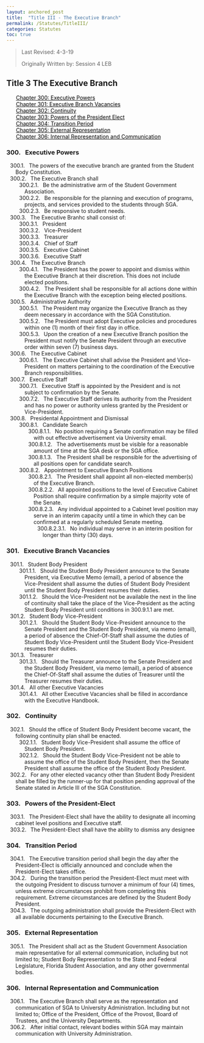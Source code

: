 ```yaml
---
layout: anchored_post
title:  "Title III - The Executive Branch"
permalink: /Statutes/TitleIII/
categories: Statutes
toc: true
---
```


> Last Revised: 4-3-19
>
> Originally Written by: Session 4 LEB

## Title 3 The Executive Branch

<a href="#300" style="margin-left:5%; color: black">Chapter 300: Executive Powers</a><br>
<a href="#301" style="margin-left:5%; color: black">Chapter 301: Executive Branch Vacancies</a><br>
<a href="#302" style="margin-left:5%; color: black">Chapter 302: Continuity</a><br>
<a href="#303" style="margin-left:5%; color: black">Chapter 303: Powers of the President Elect</a><br>
<a href="#304" style="margin-left:5%; color: black">Chapter 304: Transition Period</a><br>
<a href="#305" style="margin-left:5%; color: black">Chapter 305: External Representation</a><br>
<a href="#306" style="margin-left:5%; color: black">Chapter 306: Internal Representation and Communication</a><br>

<style>
	#legal-list { 
		counter-reset: section 300; 
		counter-increment: section -1;
	}
	#legal-list h3:before { 
		content: counter(section) ". ";
		counter-increment: section;
		margin: 0 0.5em 0 0;
	}
	#legal-list ol {
		counter-reset: clause;
		list-style: none outside none;
		text-indent: -1em;
	}
	#legal-list ol li { counter-increment: clause; }
	#legal-list ol li:before {
		content: counter(section) "." counters(clause, ".") ". ";
		margin: 0 0.5em 0 0;
	}
</style>

<html>
<body id="legal-list">
    <h3 id="300">Executive Powers</h3>
    <ol>
    	<li>The powers of the executive branch are granted from the Student Body Constitution.</li>
    	<li>The Executive Branch shall
    		<ol>
    			<li>Be the administrative arm of the Student Government Association.</li>
    			<li>Be responsible for the planning and execution of programs, projects, and services provided to the students through SGA.</li>
    			<li>Be responsive to student needs.</li>
    		</ol>
    	</li>
    	<li>The Executive Branhc shall consist of:
    		<ol>
    			<li>President</li>
    			<li>Vice-President</li>
    			<li>Treasurer</li>
    			<li>Chief of Staff</li>
    			<li>Executive Cabinet</li>
    			<li>Executive Staff</li>
    		</ol>
    	</li>
    	<li>The Executive Branch
    		<ol>
    			<li>The President has the power to appoint and dismiss within the Executive Branch at their discretion. This does not include elected positions.</li>
    			<li>The President shall be responsible for all actions done within the Executive Branch with the exception being elected positions.</li>
    		</ol>
    	</li>
    	<li>Administrative Authority
    		<ol>
    			<li>The President may organize the Executive Branch as they deem necessary in accordance with the SGA Constitution.</li>
    			<li>The President must adopt Executive policies and procedures within one (1) month of their first day in office.</li>
    			<li>Upon the creation of a new Executive Branch position the President must notify the Senate President through an executive order within seven (7) business days.</li>
    		</ol>
    	</li>
    	<li>The Executive Cabinet
    		<ol>
    			<li>The Executive Cabinet shall advise the President and Vice-President on matters pertaining to the coordination of the Executive Branch responsibilities.</li>
    		</ol>
    	</li>
    	<li>Executive Staff
    		<ol>
    			<li>Executive Staff is appointed by the President and is not subject to confirmation by the Senate.</li>
    			<li>The Executive Staff derives its authority from the President and has no power or authority unless granted by the President or Vice-President.</li>
    		</ol>
    	</li>
    	<li>Presidental Appointment and Dismissal
    		<ol>
    			<li>Candidate Search
    				<ol>
    					<li>No position requiring a Senate confirmation may be filled with out effective advertisement via University email.</li>
    					<li>The advertisements must be visible for a reasonable amount of time at the SGA desk or the SGA office.</li>
    					<li>The President shall be responsible for the advertising of all positions open for candidate search.</li>
    				</ol>
    			</li>
    			<li>Appointment to Executive Branch Positions
    				<ol>
    					<li>The President shall appoint all non-elected member(s) of the Executive Branch.</li>
    					<li>All appointed positions to the level of Executive Cabinet Position shall require confirmation by a simple majority vote of the Senate.</li>
    					<li>Any individual appointed to a Cabinet level position may serve in an interim capacity until a time in which they can be confirmed at a regularly scheduled Senate meeting.
    						<ol>
    							<li>No individual may serve in an interim position for longer than thirty (30) days.</li>
    						</ol>
    					</li>
    				</ol>
    			</li>
    		</ol>
    	</li>
    </ol>
    <h3 id="301">Executive Branch Vacancies</h3>
    <ol>
    	<li>Student Body President
    		<ol>
    			<li>Should the Student Body President announce to the Senate President, via Executive Memo (email), a period of absence the Vice-President shall assume the duties of Student Body President until the Student Body President resumes their duties.</li>
    			<li>Should the Vice-President not be available the next in the line of continuity shall take the place of the Vice-President as the acting Student Body President until conditions in 300.9.1.1 are met.</li>
    		</ol>
    	</li>
    	<li>Student Body Vice-President
    		<ol>
    			<li>Should the Student Body Vice-President announce to the Senate President and the Student Body President, via memo (email), a period of absence the Chief-Of-Staff shall assume the duties of Student Body Vice-President until the Student Body Vice-President resumes their duties.</li>
    		</ol>
    	</li>
    	<li>Treasurer
    		<ol>
    			<li>Should the Treasurer announce to the Senate President and the Student Body President, via memo (email), a period of absence the Chief-Of-Staff shall assume the duties of Treasurer until the Treasurer resumes their duties.</li>
    		</ol>
    	</li>
    	<li>All other Executive Vacancies
    		<ol>
    			<li>All other Executive Vacancies shall be filled in accordance with the Executive Handbook.</li>
    		</ol>
    	</li>
    </ol>
    <h3 id="302">Continuity</h3>
    <ol>
    	<li>Should the office of Student Body President become vacant, the following continuity plan shall be enacted.
    		<ol>
    			<li>Student Body Vice-President shall assume the office of Student Body President.</li>
    			<li>Should the Student Body Vice-President not be able to assume the office of the Student Body President, then the Senate President shall assume the office of the Student Body President.</li>
    		</ol>
    	</li>
    	<li>For any other elected vacancy other than Student Body President shall be filled by the runner-up for that position pending approval of the Senate stated in Article III of the SGA Constitution.</li>
    </ol>
    <h3 id="303">Powers of the President-Elect</h3>
    <ol>
    	<li>The President-Elect shall have the ability to designate all incoming cabinet level positions and Executive staff.</li>
    	<li>The President-Elect shall have the ability to dismiss any designee</li>
    </ol>
    <h3 id="304">Transition Period</h3>
    <ol>
    	<li>The Executive transition period shall begin the day after the President-Elect is officially announced and conclude when the President-Elect takes office.</li>
    	<li>During the transition period the President-Elect must meet with the outgoing President to discuss turnover a minimum of four (4) times, unless extreme circumstances prohibit from completing this requirement. Extreme circumstances are defined by the Student Body President.</li>
    	<li>The outgoing administration shall provide the President-Elect with all available documents pertaining to the Executive Branch.</li>
    </ol>
    <h3 id="305">External Representation</h3>
    <ol>
    	<li>The President shall act as the Student Government Association main representative for all external communication, including but not limited to; Student Body Representation to the State and Federal Legislature, Florida Student Association, and any other governmental bodies.</li>
    </ol>
    <h3 id="306">Internal Representation and Communication</h3>
    <ol>
    	<li>The Executive Branch shall serve as the representation and communication of SGA to University Administration. Including but not limited to; Office of the President, Office of the Provost, Board of Trustees, and the University Departments.</li>
    	<li>After initial contact, relevant bodies within SGA may maintain communication with University Administration.</li>
    </ol>
</body>
</html>